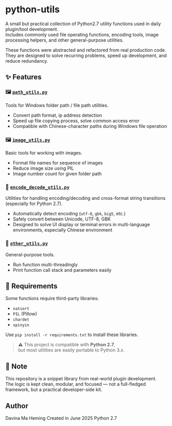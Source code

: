 # python-utils

A small but practical collection of Python2.7 utility functions used in daily plugin/tool development.  
Includes commonly used file operating functions, encoding tools, image processing helpers, and other general-purpose utilities.

These functions were abstracted and refactored from real production code.  
They are designed to solve recurring problems, speed up development, and reduce redundancy.


## ✨ Features

### 🖼️ [`path_utils.py`](./path_utils.py)
Tools for Windows folder path / file path utilities.

- Convert path format, ip address detection
- Speed up file copying process, solve common access error
- Compatible with Chinese-character paths during Windows file operation

### 🖼️ [`image_utils.py`](./image_utils.py)
Basic tools for working with images.

- Format file names for sequence of images
- Reduce image size using PIL
- Image number count for given folder path

### 📁 [`encode_decode_utils.py`](./encode_decode_utils.py)
Utilities for handling encoding/decoding and cross-format string transitions (especially for Python 2.7).

- Automatically detect encoding (`utf-8`, `gbk`, `big5`, etc.)
- Safely convert between Unicode, UTF-8, GBK
- Designed to solve UI display or terminal errors in multi-language environments, especially Chinese environment

### 🔧 [`other_utils.py`](./other_utils.py)
General-purpose tools.

- Run function multi-threadingly
- Print function call stack and parameters easily


## 🧪 Requirements

Some functions require third-party libraries:

- `natsort`
- `PIL` (Pillow)
- `chardet`
- `xpinyin`

Use `pip install -r requirements.txt` to install these libraries.

> ⚠️ This project is compatible with **Python 2.7**,  
> but most utilities are easily portable to Python 3.x.


## 📌 Note

This repository is a snippet library from real-world plugin development.  
The logic is kept clean, modular, and focused — not a full-fledged framework, but a practical developer-side kit.


## Author

Davina Ma Heming
Created in June 2025
Python 2.7
